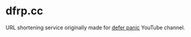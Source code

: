 # dfrp.cc

URL shortening service originally made for [defer panic](https://youtube.com/@deferpanic) YouTube channel.
